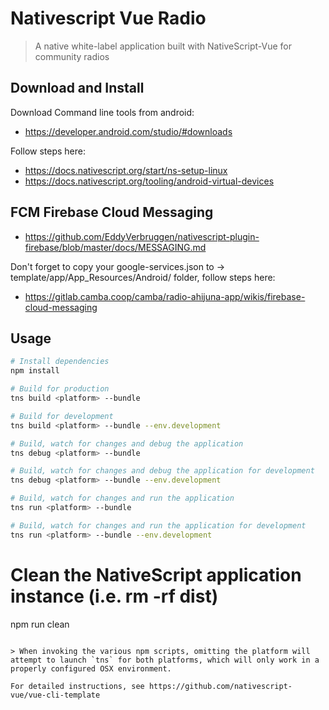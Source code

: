 # Nativescript Vue Radio

> A native white-label application built with NativeScript-Vue for community radios

## Download and Install

Download Command line tools from android:
- https://developer.android.com/studio/#downloads

Follow steps here:
- https://docs.nativescript.org/start/ns-setup-linux
- https://docs.nativescript.org/tooling/android-virtual-devices

## FCM Firebase Cloud Messaging
- https://github.com/EddyVerbruggen/nativescript-plugin-firebase/blob/master/docs/MESSAGING.md

Don't forget to copy your google-services.json to -> template/app/App_Resources/Android/ folder, follow steps here:
- https://gitlab.camba.coop/camba/radio-ahijuna-app/wikis/firebase-cloud-messaging

## Usage

``` bash
# Install dependencies
npm install

# Build for production
tns build <platform> --bundle

# Build for development
tns build <platform> --bundle --env.development

# Build, watch for changes and debug the application
tns debug <platform> --bundle

# Build, watch for changes and debug the application for development
tns debug <platform> --bundle --env.development

# Build, watch for changes and run the application
tns run <platform> --bundle

# Build, watch for changes and run the application for development
tns run <platform> --bundle --env.development
```

# Clean the NativeScript application instance (i.e. rm -rf dist)
npm run clean
```

> When invoking the various npm scripts, omitting the platform will attempt to launch `tns` for both platforms, which will only work in a properly configured OSX environment.

For detailed instructions, see https://github.com/nativescript-vue/vue-cli-template

